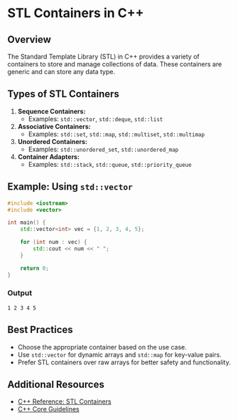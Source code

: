 # STL Containers in C++

## Overview

The Standard Template Library (STL) in C++ provides a variety of containers to store and manage collections of data. These containers are generic and can store any data type.

## Types of STL Containers

1. **Sequence Containers:**
   - Examples: `std::vector`, `std::deque`, `std::list`
2. **Associative Containers:**
   - Examples: `std::set`, `std::map`, `std::multiset`, `std::multimap`
3. **Unordered Containers:**
   - Examples: `std::unordered_set`, `std::unordered_map`
4. **Container Adapters:**
   - Examples: `std::stack`, `std::queue`, `std::priority_queue`

## Example: Using `std::vector`

```cpp
#include <iostream>
#include <vector>

int main() {
    std::vector<int> vec = {1, 2, 3, 4, 5};

    for (int num : vec) {
        std::cout << num << " ";
    }

    return 0;
}
```

### Output
```
1 2 3 4 5
```

## Best Practices

- Choose the appropriate container based on the use case.
- Use `std::vector` for dynamic arrays and `std::map` for key-value pairs.
- Prefer STL containers over raw arrays for better safety and functionality.

## Additional Resources

- [C++ Reference: STL Containers](https://en.cppreference.com/w/cpp/container)
- [C++ Core Guidelines](https://isocpp.github.io/CppCoreGuidelines/CppCoreGuidelines)